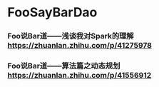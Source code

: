 # FooSayBarDao

### Foo说Bar道——浅谈我对Spark的理解 https://zhuanlan.zhihu.com/p/41275978
### Foo说Bar道——算法篇之动态规划 https://zhuanlan.zhihu.com/p/41556912
